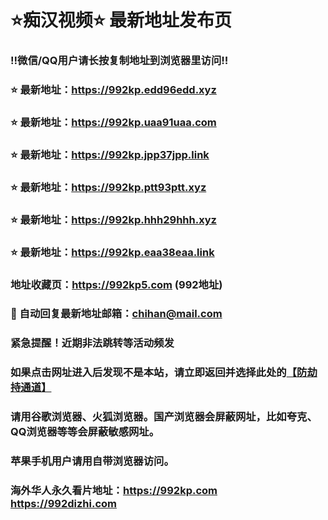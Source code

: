 # ⭐️痴汉视频⭐️ 最新地址发布页

### ‼️微信/QQ用户请长按复制地址到浏览器里访问‼️

### ⭐️ 最新地址：https://992kp.edd96edd.xyz

### ⭐️ 最新地址：https://992kp.uaa91uaa.com

### ⭐️ 最新地址：https://992kp.jpp37jpp.link

### ⭐️ 最新地址：https://992kp.ptt93ptt.xyz

### ⭐️ 最新地址：https://992kp.hhh29hhh.xyz

### ⭐️ 最新地址：https://992kp.eaa38eaa.link



### 地址收藏页：https://992kp5.com (992地址)
### 📧 自动回复最新地址邮箱：chihan@mail.com
### 紧急提醒！近期非法跳转等活动频发
### 如果点击网址进入后发现不是本站，请立即返回并选择此处的[【防劫持通道】](https://23.224.130.222:7583)
### 请用谷歌浏览器、火狐浏览器。国产浏览器会屏蔽网址，比如夸克、QQ浏览器等等会屏蔽敏感网址。
### 苹果手机用户请用自带浏览器访问。
### 海外华人永久看片地址：https://992kp.com  https://992dizhi.com
